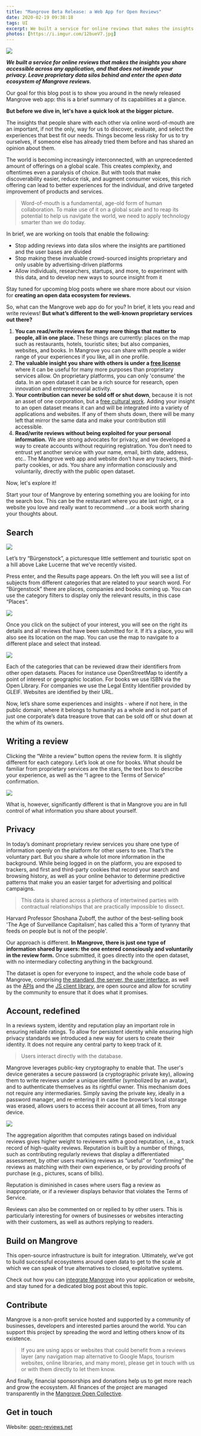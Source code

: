 ```yaml
---
title: "Mangrove Beta Release: a Web App for Open Reviews"
date: 2020-02-19 09:38:18
tags: UI
excerpt: We built a service for online reviews that makes the insights you share accessible across any application, and that does not invade your privacy. Leave proprietary data silos behind and enter the open data ecosystem of Mangrove reviews.
photos: [https://i.imgur.com/12bueV7.jpg]
---
```


![](https://i.imgur.com/12bueV7.jpg)


***We built a service for online reviews that makes the insights you share accessible across any application, and that does not invade your privacy. Leave proprietary data silos behind and enter the open data ecosystem of Mangrove reviews.***

Our goal for this blog post is to show you around in the newly released Mangrove web app: this is a brief summary of its capabilities at a glance.    

**But before we dive in, let's have a quick look at the bigger picture.**

The insights that people share with each other via online word-of-mouth are an important, if not the only, way for us to discover, evaluate, and select the experiences that best fit our needs. Things become less risky for us to try ourselves, if someone else has already tried them before and has shared an opinion about them.    

The world is becoming increasingly interconnected, with an unprecedented amount of offerings on a global scale. This creates complexity, and oftentimes even a paralysis of choice. But with tools that make discoverability easier, reduce risk, and augment consumer voices, this rich offering can lead to better experiences for the individual, and drive targeted improvement of products and services.

> Word-of-mouth is a fundamental, age-old form of human collaboration. To make use of it on a global scale and to reap its potential to help us navigate the world, we need to apply technology smarter than we do today.   
   
In brief, we are working on tools that enable the following:   

* Stop adding reviews into data silos where the insights are partitioned and the user bases are divided
* Stop making these invaluable crowd-sourced insights proprietary and only usable by advertising-driven platforms
* Allow individuals, researchers, startups, and more, to experiment with this data, and to develop new ways to source insight from it

Stay tuned for upcoming blog posts where we share more about our vision for **creating an open data ecosystem for reviews.**   
    
So, what can the Mangrove web app do for you? In brief, it lets you read and write reviews! **But what’s different to the well-known proprietary services out there?**

1. **You can read/write reviews for many more things that matter to people, all in one place.** These things are currently: places on the map such as restaurants, hotels, touristic sites; but also companies, websites, and books. In Mangrove you can share with people a wider range of your experiences if you like, all in one profile.    
2. **The valuable insight you share with others is under a [free license](https://creativecommons.org/licenses/by/4.0/)** where it can be useful for many more purposes than proprietary services allow. On proprietary platforms, you can only 'consume' the data. In an open dataset it can be a rich source for research, open innovation and entrepreneurial activity.   
3. **Your contribution can never be sold off or shut down**, because it is not an asset of one corporation, but a [free cultural work](https://creativecommons.org/share-your-work/public-domain/freeworks/). Adding your insight to an open dataset means it can and will be integrated into a variety of applications and websites. If any of them shuts down, there will be many left that mirror the same data and make your contribution still accessible.    
4. **Read/write reviews without being exploited for your personal information.** We are strong advocates for privacy, and we developed a way to create accounts without requiring registration. You don’t need to entrust yet another service with your name, email, birth date, address, etc.. The Mangrove web app and website don’t have any trackers, third-party cookies, or ads. You share any information consciously and voluntarily, directly with the public open dataset.

Now, let's explore it! 

Start your tour of Mangrove by entering something you are looking for into the search box. This can be the restaurant where you ate last night, or a website you love and really want to recommend ...or a book worth sharing your thoughts about.

## Search

[![](https://i.imgur.com/qK0vJod.png)](https://mangrove.reviews)

Let’s try “Bürgenstock”, a picturesque little settlement and touristic spot on a hill above Lake Lucerne that we’ve recently visited.

Press enter, and the Results page appears. On the left you will see a list of subjects from different categories that are related to your search word. For “Bürgenstock” there are places, companies and books coming up. You can use the category filters to display only the relevant results, in this case “Places”.

![](https://i.imgur.com/IbjUsTU.png)

Once you click on the subject of your interest, you will see on the right its details and all reviews that have been submitted for it. If it’s a place, you will also see its location on the map. You can use the map to navigate to a different place and select that instead.

![](https://i.imgur.com/m1spvyd.jpg)

Each of the categories that can be reviewed draw their identifiers from other open datasets. Places for instance use OpenStreetMap to identify a point of interest or geographic location. For books we use ISBN via the Open Library. For companies we use the Legal Entity Identifier provided by GLEIF. Websites are identified by their URL.

Now, let’s share some experiences and insights - where if not here, in the public domain, where it belongs to humanity as a whole and is not part of just one corporate’s data treasure trove that can be sold off or shut down at the whim of its owners.

## Writing a review

Clicking the “Write a review” button opens the review form. It is slightly different for each category. Let’s look at one for books. What should be familiar from proprietary services are the stars, the text box to describe your experience, as well as the “I agree to the Terms of Service” confirmation. 

![](https://i.imgur.com/o1k4Nzj.png)

What is, however, significantly different is that in Mangrove you are in full control of what information you share about yourself. 

## Privacy

In today’s dominant proprietary review services you share one type of information openly on the platform for other users to see. That’s the voluntary part. But you share a whole lot more information in the background. While being logged in on the platform, you are exposed to trackers, and first and third-party cookies that record your search and browsing history, as well as your online behavior to determine predictive patterns that make you an easier target for advertising and political campaigns. 

> This data is shared across a plethora of intertwined parties with contractual relationships that are practically impossible to dissect.    

Harvard Professor Shoshana Zuboff, the author of the best-selling book 'The Age of Surveillance Capitalism’, has called this a 'form of tyranny that feeds on people but is not of the people'.

Our approach is different. **In Mangrove, there is just one type of information shared by users: the one entered consciously and voluntarily in the review form.** Once submitted, it goes directly into the open dataset, with no intermediary collecting anything in the background.

The dataset is open for everyone to inspect, and the whole code base of Mangrove, comprising [the standard, the server, the user interface](https://gitlab.com/open-reviews/mangrove), as well as the [APIs](https://docs.mangrove.reviews) and the [JS client library](https://js.mangrove.reviews), are open source and allow for scrutiny by the community to ensure that it does what it promises.

## Account, redefined

In a reviews system, identity and reputation play an important role in ensuring reliable ratings. To allow for persistent identity while ensuring high privacy standards we introduced a new way for users to create their identity. It does not require any central party to keep track of it. 

> Users interact directly with the database. 

Mangrove leverages public-key cryptography to enable that. The user's device generates a secure password (a cryptographic private key), allowing them to write reviews under a unique identifier (symbolized by an avatar), and to authenticate themselves as its rightful owner. This mechanism does not require any intermediaries. Simply saving the private key, ideally in a password manager, and re-entering it in case the browser’s local storage was erased, allows users to access their account at all times, from any device.

![](https://i.imgur.com/XHeFRPO.png)

The aggregation algorithm that computes ratings based on individual reviews gives higher weight to reviewers with a good reputation, i.e., a track record of high-quality reviews. Reputation is built by a number of things, such as contributing regularly reviews that display a differentiated assessment, by other users marking reviews as “useful” or “confirming” the reviews as matching with their own experience, or by providing proofs of purchase (e.g., pictures, scans of bills). 

Reputation is diminished in cases where users flag a review as inappropriate, or if a reviewer displays behavior that violates the Terms of Service.

Reviews can also be commented on or replied to by other users. This is particularly interesting for owners of businesses or websites interacting with their customers, as well as authors replying to readers.

## Build on Mangrove

This open-source infrastructure is built for integration. Ultimately, we’ve got to build successful ecosystems around open data to get to the scale at which we can speak of true alternatives to closed, exploitative systems.

Check out how you can [integrate Mangrove](https://mangrove.reviews/build) into your application or website, and stay tuned for a dedicated blog post about this topic.

## Contribute

Mangrove is a non-profit service hosted and supported by a community of businesses, developers and interested parties around the world. You can support this project by spreading the word and letting others know of its existence. 

> If you are using apps or websites that could benefit from a reviews layer (any navigation map alternative to Google Maps, tourism websites, online libraries, and many more), please get in touch with us or with them directly to let them know. 

And finally, financial sponsorships and donations help us to get more reach and grow the ecosystem. All finances of the project are managed transparently in the [Mangrove Open Collective](https://opencollective.com/mangrove).

## Get in touch

Website: [open-reviews.net](https://open-reviews.net)     
